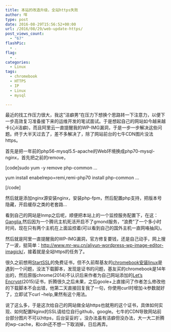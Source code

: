 ```yaml
---
title: 本站的改造升级，全站https失败
author: 咩
type: post
date: 2016-08-29T15:56:52+00:00
url: /2016/08/29/web-update-https/
post_views_count:
  - "67"
flashPic:
  - .
flag:
  - .
categories:
  - Linux
tags:
  - chromebook
  - HTTPS
  - IP
  - Linux
  - mysql

---
```

最近的找工作压力很大，我这”洁癖男“在压力下想换个思路转一下注意力，以便下一步高效复习准备接下来的运维开发的笔试面试。于是想起自己的网站如今越来越卡(心li洁癖)，而且阿里云一直提醒我的WP-IMG漏洞，于是一步一步解决这些问题。终于大半天过去了，差不多解决了，除了网站前台的七牛CDN图片没法https。

首先是把一年前的php56-mysql5.5-apache的Web环境换成php70-mysql-nginx，首先把之前的remove，

[code]sudo yum -y remove php-common &#8230;
  
yum install enabelrepo=remi,remi-php70 install php-common &#8230;
  
[/code]

然后就是添加nginx源安装nginx，安装php-fpm，然后配置php支持，把版本号隐藏，开启缓存之类的老套路&#8230;

看到自己的网站是lnmp之后呢，顺便把本站上的一个监控服务配置下，在这：[Ganglia][1],然后因为一个腾讯主机死活开启不了gmond服务，“浪费”了一个多小时时间，现在只有两个主机在上面监控着(可以看到自己的国外主机一直网咯抽风)。

然后就是阿里一直提醒我的WP-IMG漏洞，官方修复要钱，还是自己动手，网上搜了一波，挺简单：<http://www.mr-wu.cn/aliyun-wordpress-wp-image-editor-imagick/>，接着就是全站https的任务了。

很久之前想用[StartSSL][2]的免费证书，但不久前帮基友的[chromebook安装linux][3]是遇到一个问题，没法下载脚本，发现是证书的问题，基友买的chromebook是14年出的，然后原版chrome(2014)不认识后来作者为自己网站添加的[Let&#8217;s Encrypt][4](2015)证书，折腾很久之后未果，之后goole+上直接问了作者怎么修改他的下载脚本不会出错，他第二天直接回复我了一句，你使用curl时增加-k参数就好了，立即试下curl &#8211;help,果然有这个用法。

说了这么多，于是这次给自己的网站做全站https也就用的这个证书，具体如何实现、如何配置Nginx的SSL请给位自行github，google。七牛的CDN导致网站前台部分图片不可以https，后台妥妥的\`。没办法虽有洁癖但没办法，大一大二折腾的wp-cache，和cdn还不想一下取消掉，日后再弄。

 [1]: https://www.buhuipao.com/ganglia/
 [2]: https://www.startssl.com/
 [3]: https://johnlewis.ie/custom-chromebook-firmware/rom-download/
 [4]: https://letsencrypt.org/
